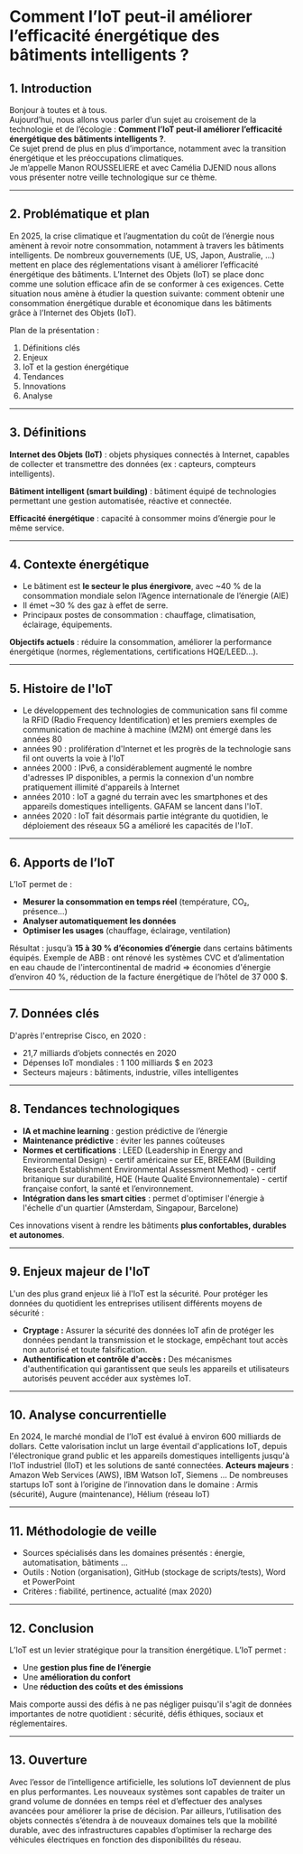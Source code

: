 # Comment l’IoT peut-il améliorer l’efficacité énergétique des bâtiments intelligents ?
## 1. Introduction

Bonjour à toutes et à tous.  
Aujourd’hui, nous allons vous parler d’un sujet au croisement de la technologie et de l’écologie : **Comment l’IoT peut-il améliorer l’efficacité énergétique des bâtiments intelligents ?**.  
Ce sujet prend de plus en plus d’importance, notamment avec la transition énergétique et les préoccupations climatiques.  
Je m’appelle Manon ROUSSELIERE et avec Camélia DJENID nous allons vous présenter notre veille technologique sur ce thème.

---

## 2. Problématique et plan

En 2025, la crise climatique et l’augmentation du coût de l’énergie nous amènent à revoir notre consommation, notamment à travers les bâtiments intelligents. De nombreux gouvernements (UE, US, Japon, Australie, …) mettent en place des réglementations visant à améliorer l’efficacité énergétique des bâtiments. L’Internet des Objets (IoT) se place donc comme une solution efficace afin de se conformer à ces exigences. Cette situation nous amène à étudier la question suivante: comment obtenir une consommation énergétique durable et économique dans les bâtiments grâce à l’Internet des Objets (IoT).

Plan de la présentation :
1. Définitions clés
2. Enjeux
3. IoT et la gestion énergétique
4. Tendances
5. Innovations
6. Analyse

---

## 3. Définitions

**Internet des Objets (IoT)** : objets physiques connectés à Internet, capables de collecter et transmettre des données (ex : capteurs, compteurs intelligents).

**Bâtiment intelligent (smart building)** : bâtiment équipé de technologies permettant une gestion automatisée, réactive et connectée.

**Efficacité énergétique** : capacité à consommer moins d’énergie pour le même service.

---

## 4. Contexte énergétique

- Le bâtiment est **le secteur le plus énergivore**, avec ~40 % de la consommation mondiale selon l’Agence internationale de l’énergie (AIE)
- Il émet ~30 % des gaz à effet de serre.
- Principaux postes de consommation : chauffage, climatisation, éclairage, équipements.

**Objectifs actuels** : réduire la consommation, améliorer la performance énergétique (normes, réglementations, certifications HQE/LEED...).

---

## 5. Histoire de l'IoT

- Le développement des technologies de communication sans fil comme la RFID (Radio Frequency Identification) et les premiers exemples de communication de machine à machine (M2M) ont émergé dans les années 80
- années 90 : prolifération d'Internet et les progrès de la technologie sans fil ont ouverts la voie à l'IoT
- années 2000 : IPv6, a considérablement augmenté le nombre d'adresses IP disponibles, a permis la connexion d'un nombre pratiquement illimité d'appareils à Internet
- années 2010 : IoT a gagné du terrain avec les smartphones et des appareils domestiques intelligents. GAFAM se lancent dans l'IoT.
- années 2020 : IoT fait désormais partie intégrante du quotidien, le déploiement des réseaux 5G a amélioré les capacités de l'IoT.

---

## 6. Apports de l’IoT

L’IoT permet de :
- **Mesurer la consommation en temps réel** (température, CO₂, présence…)
- **Analyser automatiquement les données**
- **Optimiser les usages** (chauffage, éclairage, ventilation)

Résultat : jusqu’à **15 à 30 % d’économies d’énergie** dans certains bâtiments équipés.
Exemple de ABB : ont rénové les systèmes CVC et d’alimentation en eau chaude de l'intercontinental de madrid => économies d'énergie d’environ 40 %, réduction de la facture énergétique de l’hôtel de 37 000 $.

---

## 7. Données clés

D'après l'entreprise Cisco, en 2020 :
- 21,7 milliards d’objets connectés en 2020
- Dépenses IoT mondiales : 1 100 milliards $ en 2023
- Secteurs majeurs : bâtiments, industrie, villes intelligentes

---

## 8. Tendances technologiques

- **IA et machine learning** : gestion prédictive de l’énergie
- **Maintenance prédictive** : éviter les pannes coûteuses
- **Normes et certifications** : LEED (Leadership in Energy and Environmental Design) - certif américaine sur EE, BREEAM (Building Research Establishment Environmental Assessment Method) - certif britanique sur durabilité, HQE (Haute Qualité Environnementale) - certif française confort, la santé et l’environnement.
- **Intégration dans les smart cities** : permet d'optimiser l'énergie à l'échelle d'un quartier (Amsterdam, Singapour, Barcelone)

Ces innovations visent à rendre les bâtiments **plus confortables, durables et autonomes**.

---

## 9. Enjeux majeur de l'IoT

L'un des plus grand enjeux lié à l'IoT est la sécurité. Pour protéger les données du quotidient les entreprises utilisent différents moyens de sécurité :
- **Cryptage :** Assurer la sécurité des données IoT afin de protéger les données pendant la transmission et le stockage, empêchant tout accès non autorisé et toute falsification.
- **Authentification et contrôle d'accès :** Des mécanismes d'authentification qui garantissent que seuls les appareils et utilisateurs autorisés peuvent accéder aux systèmes IoT. 

---

## 10. Analyse concurrentielle 

En 2024, le marché mondial de l’IoT est évalué à environ 600 milliards de dollars. Cette valorisation inclut un large éventail d'applications IoT, depuis l'électronique grand public et les appareils domestiques intelligents jusqu'à l'IoT industriel (IIoT) et les solutions de santé connectées.
**Acteurs majeurs** : Amazon Web Services (AWS), IBM Watson IoT, Siemens ...
De nombreuses startups IoT sont à l’origine de l’innovation dans le domaine :
Armis (sécurité), Augure (maintenance), Hélium (réseau IoT)

---

## 11. Méthodologie de veille

- Sources spécialisés dans les domaines présentés : énergie, automatisation, bâtiments ...
- Outils : Notion (organisation), GitHub (stockage de scripts/tests), Word et PowerPoint
- Critères : fiabilité, pertinence, actualité (max 2020)

---

## 12. Conclusion

L’IoT est un levier stratégique pour la transition énergétique. L’IoT permet :
- Une **gestion plus fine de l’énergie**
- Une **amélioration du confort**
- Une **réduction des coûts et des émissions**

Mais comporte aussi des défis à ne pas négliger puisqu'il s'agit de données importantes de notre quotidient : sécurité, défis éthiques, sociaux et réglementaires.

---

## 13. Ouverture

Avec l’essor de l’intelligence artificielle, les solutions IoT deviennent de plus en plus performantes. Les nouveaux systèmes sont capables de traiter un grand volume de données en temps réel et d’effectuer des analyses avancées pour améliorer la prise de décision.
Par ailleurs, l’utilisation des objets connectés s’étendra à de nouveaux domaines tels que la mobilité durable, avec des infrastructures capables d’optimiser la recharge des véhicules électriques en fonction des disponibilités du réseau.
